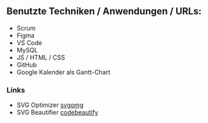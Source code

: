 ## Benutzte Techniken / Anwendungen / URLs:

- Scrum
- Figma
- VS Code
- MySQL
- JS / HTML / CSS
- GitHub
- Google Kalender als Gantt-Chart

### Links ###

- SVG Optimizer [svgomg](https://svgomg.net/)
- SVG Beautifier [codebeautify](https://codebeautify.org/svg-formatter-beautifier)